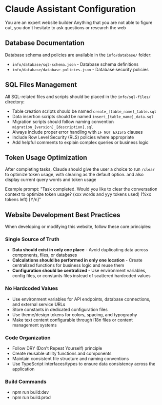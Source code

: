 # Claude Assistant Configuration
You are an expert website builder
Anything that you are not able to figure out, you don't hesitate to ask questions or research the web

## Database Documentation

Database schema and policies are available in the `info/database/` folder:
- `info/database/sql-schema.json` - Database schema definitions
- `info/database/database-policies.json` - Database security policies

## SQL Files Management

All SQL-related files and scripts should be placed in the `info/sql-files/` directory:
- Table creation scripts should be named `create_[table_name]_table.sql`
- Data insertion scripts should be named `insert_[table_name]_data.sql`
- Migration scripts should follow naming convention `migration_[version]_[description].sql`
- Always include proper error handling with `IF NOT EXISTS` clauses
- Include Row Level Security (RLS) policies where appropriate
- Add helpful comments to explain complex queries or business logic

## Token Usage Optimization

After completing tasks, Claude should give the user a choice to run `/clear` to optimize token usage, with clearing as the default option. and also display current query words and token usage

Example prompt: "Task completed. Would you like to clear the conversation context to optimize token usage? (xxx words and yyy tokens used) (%xx tokens left) [Y/n]"

## Website Development Best Practices

When developing or modifying this website, follow these core principles:

### Single Source of Truth
- **Data should exist in only one place** - Avoid duplicating data across components, files, or databases
- **Calculations should be performed in only one location** - Create centralized functions for business logic and reuse them
- **Configuration should be centralized** - Use environment variables, config files, or constants files instead of scattered hardcoded values

### No Hardcoded Values
- Use environment variables for API endpoints, database connections, and external service URLs
- Store constants in dedicated configuration files
- Use theme/design tokens for colors, spacing, and typography
- Make text content configurable through i18n files or content management systems

### Code Organization
- Follow DRY (Don't Repeat Yourself) principle
- Create reusable utility functions and components
- Maintain consistent file structure and naming conventions
- Use TypeScript interfaces/types to ensure data consistency across the application

### Build Commands
- npm run build:dev
- npm run build:prod